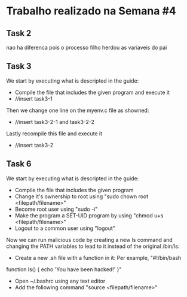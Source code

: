 # Trabalho realizado na Semana #4

## Task 2
nao ha diferenca pois o processo filho herdou as variaveis do pai

## Task 3
We start by executing what is descripted in the guide:
- Compile the file that includes the given program and execute it
- //insert task3-1

Then we change one line on the myenv.c file as showned:
- //insert task3-2-1 and task3-2-2

Lastly recompile this file and execute it
- //insert task3-2
## Task 6
We start by executing what is descripted in the guide:
- Compile the file that includes the given program
- Change it's ownership to root using "sudo chown root <filepath/filename>"
- Become root user using "sudo -i"
- Make the program a SET-UID program by using "chmod u+s <filepath/filename>"
- Logout to a common user using "logout"

Now we can run malicious code by creating a new ls command and changing the PATH variables to lead to it instead of the original /bin/ls:
- Create a new .sh file with a function in it:
Per example,
"#!/bin/bash

function ls() {
  echo 'You have been hacked!'
}"
- Open ~/.bashrc using any text editor
- Add the following command "source <filepath/filename>"
